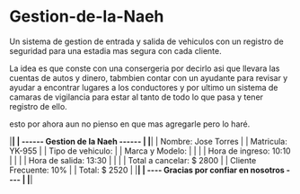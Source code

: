 # Gestion-de-la-Naeh
Un sistema de gestion de entrada y salida de vehiculos con un registro de seguridad para una estadia mas segura con cada cliente.

La idea es que conste con una consergeria por decirlo asi que llevara las cuentas de autos y dinero, tabmbien contar con un ayudante para revisar y ayudar a encontrar lugares a los conductores y por ultimo un sistema de camaras de vigilancia para estar al tanto de todo lo que pasa y tener registro de ello.

esto por ahora aun no pienso en que mas agregarle pero lo haré.

|____________________________________________|
|     ------  Gestion de la Naeh ------      |
|____________________________________________|
| Nombre: Jose Torres                        |
| Matricula: YK-955                          |
| Tipo de vehiculo:                          |
| Marca y Modelo:                            |
|                                            |
| Hora de ingreso: 10:10                     |
|                                            |
| Hora de salida: 13:30                      |
|                                            |
| Total a cancelar: $ 2800                   |
| Cliente Frecuente: 10%                     |
|                             Total: $ 2520  |
|____________________________________________|
| ----  Gracias por confiar en nosotros ---- |
|____________________________________________|
